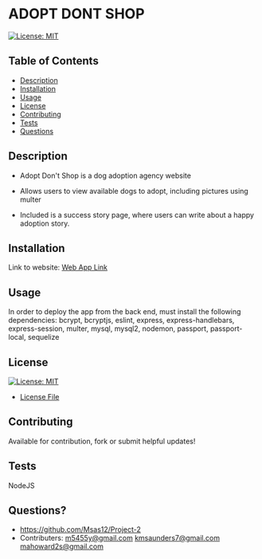 # ADOPT DONT SHOP

[![License: MIT](https://img.shields.io/badge/License-MIT-yellow.svg)](https://opensource.org/licenses/MIT)

## Table of Contents
- [Description](#description)
- [Installation](#installation)
- [Usage](#usage)
- [License](#license)
- [Contributing](#contributing)
- [Tests](#tests)
- [Questions](#questions)



## Description
* Adopt Don't Shop is a dog adoption agency website

* Allows users to view available dogs to adopt, including pictures using multer

* Included is a success story page, where users can write about a happy adoption story.


## Installation
Link to website:
[Web App Link]()

## Usage 
In order to deploy the app from the back end, must install the following dependencies:  bcrypt, bcryptjs, eslint, express, express-handlebars, express-session, multer, mysql, mysql2, nodemon, passport, passport-local, sequelize 

## License
[![License: MIT](https://img.shields.io/badge/License-MIT-yellow.svg)](https://opensource.org/licenses/MIT)
- [License File](./LICENSE.txt)

## Contributing
Available for contribution, fork or submit helpful updates!

## Tests
NodeJS

## Questions?
- https://github.com/Msas12/Project-2
- Contributers: m5455y@gmail.com  kmsaunders7@gmail.com  
mahoward2s@gmail.com